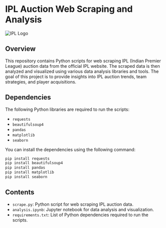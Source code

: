 # IPL Auction Web Scraping and Analysis

![IPL Logo](https://upload.wikimedia.org/wikipedia/en/thumb/8/84/Indian_Premier_League_Official_Logo.svg/1200px-Indian_Premier_League_Official_Logo.svg.png)

## Overview

This repository contains Python scripts for web scraping IPL (Indian Premier League) auction data from the official IPL website. The scraped data is then analyzed and visualized using various data analysis libraries and tools. The goal of this project is to provide insights into IPL auction trends, team strategies, and player acquisitions.

## Dependencies

The following Python libraries are required to run the scripts:

- `requests`
- `beautifulsoup4`
- `pandas`
- `matplotlib`
- `seaborn`

You can install the dependencies using the following command:

```bash
pip install requests
pip install beautifulsoup4
pip install pandas
pip install matplotlib
pip install seaborn
```


## Contents

- `scrape.py`: Python script for web scraping IPL auction data.
- `analysis.ipynb`: Jupyter notebook for data analysis and visualization.
- `requirements.txt`: List of Python dependencies required to run the scripts.


